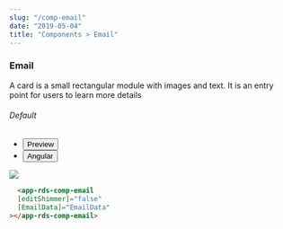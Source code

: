 ```yaml
---
slug: "/comp-email"
date: "2019-05-04"
title: "Components > Email"
---
```



### Email

<p class="">A card is a small rectangular module with images and text. It is an entry point for users to learn more details</p>

<section class="py-4">
    <h6>Default</h6>
    <div class="py-3">
      <div class="cust-tabs">
        <ul class="nav nav-tabs" id="myTab" role="tablist">
          <li class="nav-item" role="presentation">
            <button class="nav-link active" id="PreviewBasic-tab" data-bs-toggle="tab" data-bs-target="#PreviewBasic" type="button" role="tab" aria-controls="PreviewBasic" aria-selected="true">Preview </button>
          </li>
          <li class="nav-item" role="presentation">
            <button class="nav-link" id="AngularBasic-tab" data-bs-toggle="tab" data-bs-target="#AngularBasic" type="button" role="tab" aria-controls="AngularBasic" aria-selected="false"><i class="bi bi-code-slash" style="font-size:1.0rem"></i>Angular</button>
          </li>
        </ul>
      </div>
      <div class="tab-content card border" id="myTabContent">
        <div class="tab-pane fade show active" id="PreviewBasic" role="tabpanel" aria-labelledby="PreviewBasic-tab">
         <div class="contents  p-5">
              <div class="row">
              <div class="col-md-12">
                  <img src="/images/email.png" class="img-fluid w-100">
            </div>
          </div>
  </div>
        </div>
        <div class="tab-pane fade show" id="AngularBasic" role="tabpanel" aria-labelledby="AngularBasic-tab">
          <div class="contents bg-code">
<div class="row m-0">

```html
  <app-rds-comp-email
  [editShimmer]="false"
  [EmailData]="EmailData"
></app-rds-comp-email>
```
</div>
</div>
  </div>
        </div>
      </div>
    </div>
  </section>
   